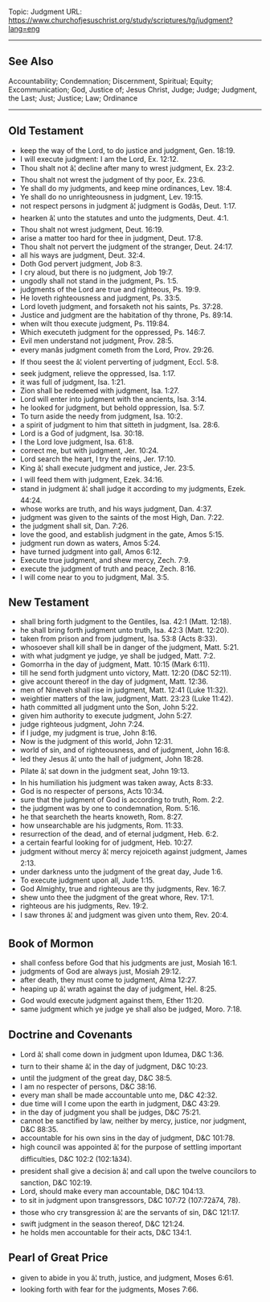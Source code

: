 Topic: Judgment
URL: https://www.churchofjesuschrist.org/study/scriptures/tg/judgment?lang=eng

---

## See Also

Accountability; Condemnation; Discernment, Spiritual; Equity; Excommunication; God, Justice of; Jesus Christ, Judge; Judge; Judgment, the Last; Just; Justice; Law; Ordinance

---

## Old Testament

- keep the way of the Lord, to do justice and judgment, Gen. 18:19.
- I will execute judgment: I am the Lord, Ex. 12:12.
- Thou shalt not â¦ decline after many to wrest judgment, Ex. 23:2.
- Thou shalt not wrest the judgment of thy poor, Ex. 23:6.
- Ye shall do my judgments, and keep mine ordinances, Lev. 18:4.
- Ye shall do no unrighteousness in judgment, Lev. 19:15.
- not respect persons in judgment â¦ judgment is Godâs, Deut. 1:17.
- hearken â¦ unto the statutes and unto the judgments, Deut. 4:1.
- Thou shalt not wrest judgment, Deut. 16:19.
- arise a matter too hard for thee in judgment, Deut. 17:8.
- Thou shalt not pervert the judgment of the stranger, Deut. 24:17.
- all his ways are judgment, Deut. 32:4.
- Doth God pervert judgment, Job 8:3.
- I cry aloud, but there is no judgment, Job 19:7.
- ungodly shall not stand in the judgment, Ps. 1:5.
- judgments of the Lord are true and righteous, Ps. 19:9.
- He loveth righteousness and judgment, Ps. 33:5.
- Lord loveth judgment, and forsaketh not his saints, Ps. 37:28.
- Justice and judgment are the habitation of thy throne, Ps. 89:14.
- when wilt thou execute judgment, Ps. 119:84.
- Which executeth judgment for the oppressed, Ps. 146:7.
- Evil men understand not judgment, Prov. 28:5.
- every manâs judgment cometh from the Lord, Prov. 29:26.
- If thou seest the â¦ violent perverting of judgment, Eccl. 5:8.
- seek judgment, relieve the oppressed, Isa. 1:17.
- it was full of judgment, Isa. 1:21.
- Zion shall be redeemed with judgment, Isa. 1:27.
- Lord will enter into judgment with the ancients, Isa. 3:14.
- he looked for judgment, but behold oppression, Isa. 5:7.
- To turn aside the needy from judgment, Isa. 10:2.
- a spirit of judgment to him that sitteth in judgment, Isa. 28:6.
- Lord is a God of judgment, Isa. 30:18.
- I the Lord love judgment, Isa. 61:8.
- correct me, but with judgment, Jer. 10:24.
- Lord search the heart, I try the reins, Jer. 17:10.
- King â¦ shall execute judgment and justice, Jer. 23:5.
- I will feed them with judgment, Ezek. 34:16.
- stand in judgment â¦ shall judge it according to my judgments, Ezek. 44:24.
- whose works are truth, and his ways judgment, Dan. 4:37.
- judgment was given to the saints of the most High, Dan. 7:22.
- the judgment shall sit, Dan. 7:26.
- love the good, and establish judgment in the gate, Amos 5:15.
- judgment run down as waters, Amos 5:24.
- have turned judgment into gall, Amos 6:12.
- Execute true judgment, and shew mercy, Zech. 7:9.
- execute the judgment of truth and peace, Zech. 8:16.
- I will come near to you to judgment, Mal. 3:5.

## New Testament

- shall bring forth judgment to the Gentiles, Isa. 42:1 (Matt. 12:18).
- he shall bring forth judgment unto truth, Isa. 42:3 (Matt. 12:20).
- taken from prison and from judgment, Isa. 53:8 (Acts 8:33).
- whosoever shall kill shall be in danger of the judgment, Matt. 5:21.
- with what judgment ye judge, ye shall be judged, Matt. 7:2.
- Gomorrha in the day of judgment, Matt. 10:15 (Mark 6:11).
- till he send forth judgment unto victory, Matt. 12:20 (D&C 52:11).
- give account thereof in the day of judgment, Matt. 12:36.
- men of Nineveh shall rise in judgment, Matt. 12:41 (Luke 11:32).
- weightier matters of the law, judgment, Matt. 23:23 (Luke 11:42).
- hath committed all judgment unto the Son, John 5:22.
- given him authority to execute judgment, John 5:27.
- judge righteous judgment, John 7:24.
- if I judge, my judgment is true, John 8:16.
- Now is the judgment of this world, John 12:31.
- world of sin, and of righteousness, and of judgment, John 16:8.
- led they Jesus â¦ unto the hall of judgment, John 18:28.
- Pilate â¦ sat down in the judgment seat, John 19:13.
- In his humiliation his judgment was taken away, Acts 8:33.
- God is no respecter of persons, Acts 10:34.
- sure that the judgment of God is according to truth, Rom. 2:2.
- the judgment was by one to condemnation, Rom. 5:16.
- he that searcheth the hearts knoweth, Rom. 8:27.
- how unsearchable are his judgments, Rom. 11:33.
- resurrection of the dead, and of eternal judgment, Heb. 6:2.
- a certain fearful looking for of judgment, Heb. 10:27.
- judgment without mercy â¦ mercy rejoiceth against judgment, James 2:13.
- under darkness unto the judgment of the great day, Jude 1:6.
- To execute judgment upon all, Jude 1:15.
- God Almighty, true and righteous are thy judgments, Rev. 16:7.
- shew unto thee the judgment of the great whore, Rev. 17:1.
- righteous are his judgments, Rev. 19:2.
- I saw thrones â¦ and judgment was given unto them, Rev. 20:4.

## Book of Mormon

- shall confess before God that his judgments are just, Mosiah 16:1.
- judgments of God are always just, Mosiah 29:12.
- after death, they must come to judgment, Alma 12:27.
- heaping up â¦ wrath against the day of judgment, Hel. 8:25.
- God would execute judgment against them, Ether 11:20.
- same judgment which ye judge ye shall also be judged, Moro. 7:18.

## Doctrine and Covenants

- Lord â¦ shall come down in judgment upon Idumea, D&C 1:36.
- turn to their shame â¦ in the day of judgment, D&C 10:23.
- until the judgment of the great day, D&C 38:5.
- I am no respecter of persons, D&C 38:16.
- every man shall be made accountable unto me, D&C 42:32.
- due time will I come upon the earth in judgment, D&C 43:29.
- in the day of judgment you shall be judges, D&C 75:21.
- cannot be sanctified by law, neither by mercy, justice, nor judgment, D&C 88:35.
- accountable for his own sins in the day of judgment, D&C 101:78.
- high council was appointed â¦ for the purpose of settling important difficulties, D&C 102:2 (102:1â34).
- president shall give a decision â¦ and call upon the twelve councilors to sanction, D&C 102:19.
- Lord, should make every man accountable, D&C 104:13.
- to sit in judgment upon transgressors, D&C 107:72 (107:72â74, 78).
- those who cry transgression â¦ are the servants of sin, D&C 121:17.
- swift judgment in the season thereof, D&C 121:24.
- he holds men accountable for their acts, D&C 134:1.

## Pearl of Great Price

- given to abide in you â¦ truth, justice, and judgment, Moses 6:61.
- looking forth with fear for the judgments, Moses 7:66.

